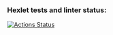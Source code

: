 ### Hexlet tests and linter status:
[![Actions Status](https://github.com/j0hnnyweb/php-project-45/actions/workflows/hexlet-check.yml/badge.svg)](https://github.com/j0hnnyweb/php-project-45/actions)